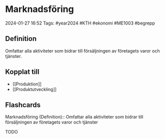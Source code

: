 # Marknadsföring

2024-01-27 16:52
Tags: #year2024 #KTH #ekonomi #ME1003  #begrepp

## Definition

Omfattar alla aktiviteter som bidrar till försäljningen av företagets varor och tjänster.

## Kopplat till

- [[Produktion]]
- [[Produktutveckling]]

## Flashcards

Marknadsföring (Definition):: Omfattar alla aktiviteter som bidrar till försäljningen av företagets varor och tjänster

TODO
